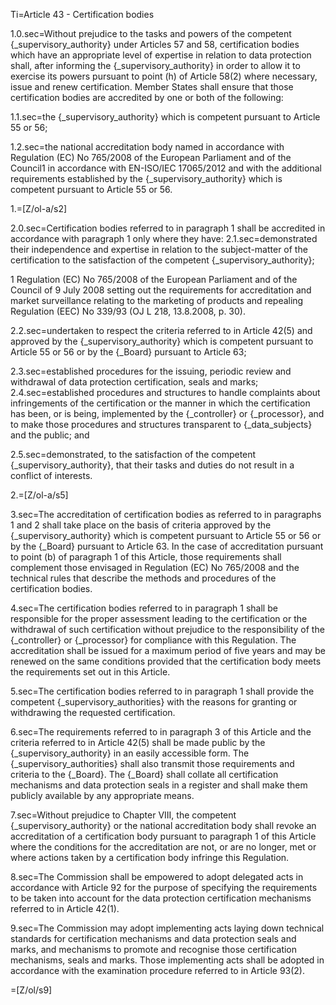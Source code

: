 Ti=Article 43 - Certification bodies

1.0.sec=Without prejudice to the tasks and powers of the competent {_supervisory_authority} under Articles 57 and 58, certification bodies which have an appropriate level of expertise in relation to data protection shall, after informing the {_supervisory_authority} in order to allow it to exercise its powers pursuant to point (h) of Article 58(2) where necessary, issue and renew certification. Member States shall ensure that those certification bodies are accredited by one or both of the following:

1.1.sec=the {_supervisory_authority} which is competent pursuant to Article 55 or 56;

1.2.sec=the national accreditation body named in accordance with Regulation (EC) No 765/2008 of the European Parliament and of the Council1 in accordance with EN-ISO/IEC 17065/2012 and with the additional requirements established by the {_supervisory_authority} which is competent pursuant to Article 55 or 56.

1.=[Z/ol-a/s2]

2.0.sec=Certification bodies referred to in paragraph 1 shall be accredited in accordance with paragraph 1 only where they have:
2.1.sec=demonstrated their independence and expertise in relation to the subject-matter of the certification to the satisfaction of the competent {_supervisory_authority};

1 Regulation (EC) No 765/2008 of the European Parliament and of the Council of 9 July 2008 setting out the requirements for accreditation and market surveillance relating to the marketing of products and repealing Regulation (EEC) No 339/93 (OJ L 218, 13.8.2008, p. 30).

2.2.sec=undertaken to respect the criteria referred to in Article 42(5) and approved by the {_supervisory_authority} which is competent pursuant to Article 55 or 56 or by the {_Board} pursuant to Article 63;

2.3.sec=established procedures for the issuing, periodic review and withdrawal of data protection certification, seals and marks;
2.4.sec=established procedures and structures to handle complaints about infringements of the certification or the manner in which the certification has been, or is being, implemented by the {_controller} or {_processor}, and to make those procedures and structures transparent to {_data_subjects} and the public; and

2.5.sec=demonstrated, to the satisfaction of the competent {_supervisory_authority}, that their tasks and duties do not result in a conflict of interests.

2.=[Z/ol-a/s5]

3.sec=The accreditation of certification bodies as referred to in paragraphs 1 and 2 shall take place on the basis of criteria approved by the {_supervisory_authority} which is competent pursuant to Article 55 or 56 or by the {_Board} pursuant to Article 63. In the case of accreditation pursuant to point (b) of paragraph 1 of this Article, those requirements shall complement those envisaged in Regulation (EC) No 765/2008 and the technical rules that describe the methods and procedures of the certification bodies.

4.sec=The certification bodies referred to in paragraph 1 shall be responsible for the proper assessment leading to the certification or the withdrawal of such certification without prejudice to the responsibility of the {_controller} or {_processor} for compliance with this Regulation. The accreditation shall be issued for a maximum period of five years and may be renewed on the same conditions provided that the certification body meets the requirements set out in this Article.

5.sec=The certification bodies referred to in paragraph 1 shall provide the competent {_supervisory_authorities} with the reasons for granting or withdrawing the requested certification.

6.sec=The requirements referred to in paragraph 3 of this Article and the criteria referred to in Article 42(5) shall be made public by the {_supervisory_authority} in an easily accessible form. The {_supervisory_authorities} shall also transmit those requirements and criteria to the {_Board}. The {_Board} shall collate all certification mechanisms and data protection seals in a register and shall make them publicly available by any appropriate means.

7.sec=Without prejudice to Chapter VIII, the competent {_supervisory_authority} or the national accreditation body shall revoke an accreditation of a certification body pursuant to paragraph 1 of this Article where the conditions for the accreditation are not, or are no longer, met or where actions taken by a certification body infringe this Regulation.

8.sec=The Commission shall be empowered to adopt delegated acts in accordance with Article 92 for the purpose of specifying the requirements to be taken into account for the data protection certification mechanisms referred to in Article 42(1).

9.sec=The Commission may adopt implementing acts laying down technical standards for certification mechanisms and data protection seals and marks, and mechanisms to promote and recognise those certification mechanisms, seals and marks. Those implementing acts shall be adopted in accordance with the examination procedure referred to in Article 93(2).

=[Z/ol/s9]

